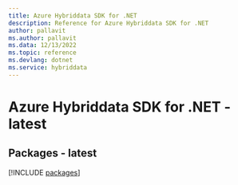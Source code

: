 ```yaml
---
title: Azure Hybriddata SDK for .NET
description: Reference for Azure Hybriddata SDK for .NET
author: pallavit
ms.author: pallavit
ms.data: 12/13/2022
ms.topic: reference
ms.devlang: dotnet
ms.service: hybriddata
---
```

# Azure Hybriddata SDK for .NET - latest
## Packages - latest
[!INCLUDE [packages](hybriddata-index.md)]
